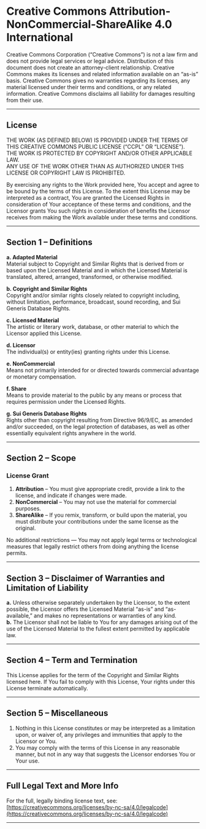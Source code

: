 # Creative Commons Attribution-NonCommercial-ShareAlike 4.0 International

Creative Commons Corporation (“Creative Commons”) is not a law firm and does not provide legal services or legal advice. Distribution of this document does not create an attorney-client relationship. Creative Commons makes its licenses and related information available on an “as-is” basis. Creative Commons gives no warranties regarding its licenses, any material licensed under their terms and conditions, or any related information. Creative Commons disclaims all liability for damages resulting from their use.

---

## License

THE WORK (AS DEFINED BELOW) IS PROVIDED UNDER THE TERMS OF THIS CREATIVE COMMONS PUBLIC LICENSE (“CCPL” OR “LICENSE”).  
THE WORK IS PROTECTED BY COPYRIGHT AND/OR OTHER APPLICABLE LAW.  
ANY USE OF THE WORK OTHER THAN AS AUTHORIZED UNDER THIS LICENSE OR COPYRIGHT LAW IS PROHIBITED.

By exercising any rights to the Work provided here, You accept and agree to be bound by the terms of this License. To the extent this License may be interpreted as a contract, You are granted the Licensed Rights in consideration of Your acceptance of these terms and conditions, and the Licensor grants You such rights in consideration of benefits the Licensor receives from making the Work available under these terms and conditions.

---

## Section 1 – Definitions

**a. Adapted Material**  
Material subject to Copyright and Similar Rights that is derived from or based upon the Licensed Material and in which the Licensed Material is translated, altered, arranged, transformed, or otherwise modified.  

**b. Copyright and Similar Rights**  
Copyright and/or similar rights closely related to copyright including, without limitation, performance, broadcast, sound recording, and Sui Generis Database Rights.

**c. Licensed Material**  
The artistic or literary work, database, or other material to which the Licensor applied this License.

**d. Licensor**  
The individual(s) or entity(ies) granting rights under this License.

**e. NonCommercial**  
Means not primarily intended for or directed towards commercial advantage or monetary compensation.

**f. Share**  
Means to provide material to the public by any means or process that requires permission under the Licensed Rights.

**g. Sui Generis Database Rights**  
Rights other than copyright resulting from Directive 96/9/EC, as amended and/or succeeded, on the legal protection of databases, as well as other essentially equivalent rights anywhere in the world.

---

## Section 2 – Scope

### License Grant

1. **Attribution** – You must give appropriate credit, provide a link to the license, and indicate if changes were made.  
2. **NonCommercial** – You may not use the material for commercial purposes.  
3. **ShareAlike** – If you remix, transform, or build upon the material, you must distribute your contributions under the same license as the original.  

No additional restrictions — You may not apply legal terms or technological measures that legally restrict others from doing anything the license permits.

---

## Section 3 – Disclaimer of Warranties and Limitation of Liability

**a.** Unless otherwise separately undertaken by the Licensor, to the extent possible, the Licensor offers the Licensed Material “as-is” and “as-available,” and makes no representations or warranties of any kind.  
**b.** The Licensor shall not be liable to You for any damages arising out of the use of the Licensed Material to the fullest extent permitted by applicable law.

---

## Section 4 – Term and Termination

This License applies for the term of the Copyright and Similar Rights licensed here. If You fail to comply with this License, Your rights under this License terminate automatically.

---

## Section 5 – Miscellaneous

1. Nothing in this License constitutes or may be interpreted as a limitation upon, or waiver of, any privileges and immunities that apply to the Licensor or You.  
2. You may comply with the terms of this License in any reasonable manner, but not in any way that suggests the Licensor endorses You or Your use.

---

## Full Legal Text and More Info

For the full, legally binding license text, see:  
[https://creativecommons.org/licenses/by-nc-sa/4.0/legalcode](https://creativecommons.org/licenses/by-nc-sa/4.0/legalcode)

---
